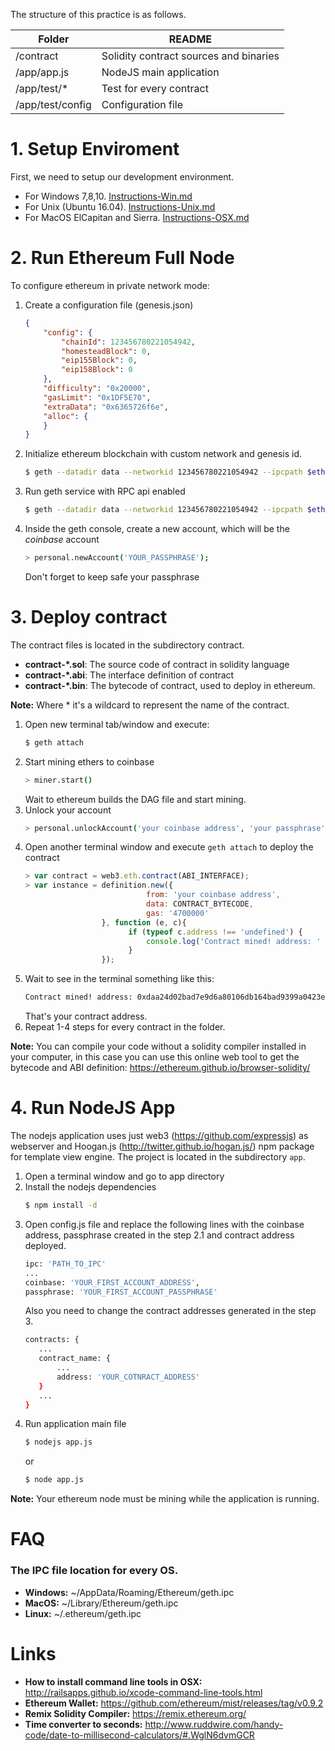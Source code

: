 The structure of this practice is as follows.

| Folder | README |
| --- | --- |
| /contract | Solidity contract sources and binaries |
| /app/app.js | NodeJS main application |
| /app/test/* | Test for every contract |
| /app/test/config | Configuration file |


# 1. Setup Enviroment
First, we need to setup our development environment.
  - For Windows 7,8,10. [Instructions-Win.md](Installaction-Win.md)
  - For Unix (Ubuntu 16.04). [Instructions-Unix.md](Installaction-Unix.md)
  - For MacOS ElCapitan and Sierra. [Instructions-OSX.md](Installaction-OSX.md)
  
# 2. Run Ethereum Full Node
To configure ethereum in private network mode:

1. Create a configuration file (genesis.json)
    ```json
    {
        "config": {
            "chainId": 123456780221054942,
            "homesteadBlock": 0,
            "eip155Block": 0,
            "eip158Block": 0
        },
        "difficulty": "0x20000",
        "gasLimit": "0x1DF5E70",
        "extraData": "0x6365726f6e",
        "alloc": {
        }
    }
    ```
2. Initialize ethereum blockchain with custom network and genesis id.
    ```bash
    $ geth --datadir data --networkid 123456780221054942 --ipcpath $ethereumpath/geth.ipc --rpc --rpcapi "eth,net,web3,admin,personal" --rpcaddr=localhost --rpcport=6545 init genesis.json
    ```
3. Run geth service with RPC api enabled
    ```bash
    $ geth --datadir data --networkid 123456780221054942 --ipcpath $ethereumpath/geth.ipc --rpc --rpcapi "eth,net,web3,admin,personal" --rpcaddr=localhost --rpcport=6545 console
    ```
4. Inside the geth console, create a new account, which will be the *coinbase* account
    ```bash
    > personal.newAccount('YOUR_PASSPHRASE');
    ```
    Don't forget to keep safe your passphrase
    
# 3. Deploy contract
The contract files is located in the subdirectory contract.
- **contract-\*.sol**: The source code of contract in solidity language
- **contract-\*.abi**: The interface definition of contract
- **contract-\*.bin**: The bytecode of contract, used to deploy in ethereum.

**Note:** Where \* it's a wildcard to represent the name of the contract.

1. Open new terminal tab/window and execute:
    ```bash
    $ geth attach
    ```
2. Start mining ethers to coinbase
    ```bash
    > miner.start()
    ```
    Wait to ethereum builds the DAG file and start mining.
2. Unlock your account
    ```bash
    > personal.unlockAccount('your coinbase address', 'your passphrase')
    ```
3. Open another terminal window and execute ```geth attach``` to deploy the contract
    ```javascript
    > var contract = web3.eth.contract(ABI_INTERFACE);
    > var instance = definition.new({
                               from: 'your coinbase address', 
                               data: CONTRACT_BYTECODE, 
                               gas: '4700000'
                     }, function (e, c){
                           if (typeof c.address !== 'undefined') {
                               console.log('Contract mined! address: ' + contract.address + ' transactionHash: ' + c.transactionHash);
                           }
                     });
    ```
4. Wait to see in the terminal something like this:
    ```bash
    Contract mined! address: 0xdaa24d02bad7e9d6a80106db164bad9399a0423e
    ```
    That's your contract address.
5. Repeat 1-4 steps for every contract in the folder.

**Note:** You can compile your code without a solidity compiler installed in your computer, in this case you can use this online web tool to get the bytecode and ABI definition: https://ethereum.github.io/browser-solidity/
    
# 4. Run NodeJS App
The nodejs application uses just web3 (https://github.com/expressjs) as webserver and Hoogan.js (http://twitter.github.io/hogan.js/) npm package for template view engine. The project is located in the subdirectory ```app```.

1. Open a terminal window and go to app directory
2. Install the nodejs dependencies
    ```bash
    $ npm install -d
    ```
3. Open config.js file and replace the following lines with the coinbase address, passphrase created in the step 2.1 and contract address deployed.
    ```bash
    ipc: 'PATH_TO_IPC'
    ...
    coinbase: 'YOUR_FIRST_ACCOUNT_ADDRESS',
    passphrase: 'YOUR_FIRST_ACCOUNT_PASSPHRASE'
    ```
    Also you need to change the contract addresses generated in the step 3.
    ```bash
    contracts: {
       ...
       contract_name: {
           ...
           address: 'YOUR_COTNRACT_ADDRESS'
       }
       ...
    }
    ```
4. Run application main file
    ```bash
    $ nodejs app.js
    ```
    or
    ```bash
    $ node app.js
    ```
**Note:** Your ethereum node must be mining while the application is running.
# FAQ
### The IPC file location for every OS.

 - **Windows:** ~/AppData/Roaming/Ethereum/geth.ipc
 - **MacOS:** ~/Library/Ethereum/geth.ipc
 - **Linux:** ~/.ethereum/geth.ipc
 
 # Links
 
  - **How to install command line tools in OSX:** http://railsapps.github.io/xcode-command-line-tools.html
  - **Ethereum Wallet:** https://github.com/ethereum/mist/releases/tag/v0.9.2
  - **Remix Solidity Compiler:** https://remix.ethereum.org/
  - **Time converter to seconds:** http://www.ruddwire.com/handy-code/date-to-millisecond-calculators/#.WglN6dvmGCR